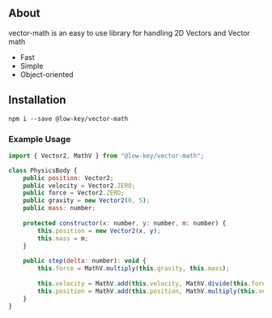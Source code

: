## About

vector-math is an easy to use library for handling 2D Vectors and Vector math

- Fast
- Simple
- Object-oriented

## Installation

```sh-session
npm i --save @low-key/vector-math
```

### Example Usage

```js
import { Vector2, MathV } from "@low-key/vector-math";

class PhysicsBody {
	public position: Vector2;
	public velocity = Vector2.ZERO;
	public force = Vector2.ZERO;
	public gravity = new Vector2(0, 5);
	public mass: number;
	
	protected constructor(x: number, y: number, m: number) {
		this.position = new Vector2(x, y);
		this.mass = m;
	}
	
	public step(delta: number): void {
		this.force = MathV.multiply(this.gravity, this.mass);
		
		this.velocity = MathV.add(this.velocity, MathV.divide(this.force, this.mass * delta));
		this.position = MathV.add(this.position, MathV.multiply(this.velocity, delta));
	}
}
```
